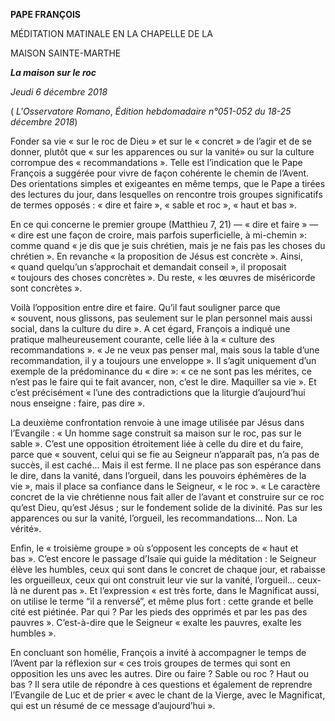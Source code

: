 **PAPE FRANÇOIS**

MÉDITATION MATINALE EN LA CHAPELLE DE LA

MAISON SAINTE-MARTHE

***La maison sur le roc***

*Jeudi 6 décembre 2018*

( *L'Osservatore Romano*, *Édition hebdomadaire n°051-052 du 18-25 décembre 2018*)

Fonder sa vie « sur le roc de Dieu » et sur le « concret » de l’agir et de se donner, plutôt que « sur les apparences ou sur la vanité» ou sur la culture corrompue des « recommandations ». Telle est l’indication que le Pape François a suggérée pour vivre de façon cohérente le chemin de l’Avent. Des orientations simples et exigeantes en même temps, que le Pape a tirées des lectures du jour, dans lesquelles on rencontre trois groupes significatifs de termes opposés : « dire et faire », « sable et roc », « haut et bas ».

En ce qui concerne le premier groupe (Matthieu 7, 21) — « dire et faire » — « dire est une façon de croire, mais parfois superficielle, à mi-chemin »: comme quand « je dis que je suis chrétien, mais je ne fais pas les choses du chrétien ». En revanche « la proposition de Jésus est concrète ». Ainsi, « quand quelqu’un s’approchait et demandait conseil », il proposait « toujours des choses concrètes ». Du reste, « les œuvres de miséricorde sont concrètes ».

Voilà l’opposition entre dire et faire. Qu’il faut souligner parce que « souvent, nous glissons, pas seulement sur le plan personnel mais aussi social, dans la culture du dire ». A cet égard, François a indiqué une pratique malheureusement courante, celle liée à la « culture des recommandations ». « Je ne veux pas penser mal, mais sous la table d’une recommandation, il y a toujours une enveloppe ». Il s’agit uniquement d’un exemple de la prédominance du « dire »: « ce ne sont pas les mérites, ce n’est pas le faire qui te fait avancer, non, c’est le dire. Maquiller sa vie ». Et c’est précisément « l’une des contradictions que la liturgie d’aujourd’hui nous enseigne : faire, pas dire ».

La deuxième confrontation renvoie à une image utilisée par Jésus dans l’Evangile : « Un homme sage construit sa maison sur le roc, pas sur le sable ». C’est une opposition étroitement liée à celle du dire et du faire, parce que « souvent, celui qui se fie au Seigneur n’apparaît pas, n’a pas de succès, il est caché... Mais il est ferme. Il ne place pas son espérance dans le dire, dans la vanité, dans l’orgueil, dans les pouvoirs éphémères de la vie », mais il place sa confiance dans le Seigneur, « le roc ». « Le caractère concret de la vie chrétienne nous fait aller de l’avant et construire sur ce roc qu’est Dieu, qu’est Jésus ; sur le fondement solide de la divinité. Pas sur les apparences ou sur la vanité, l’orgueil, les recommandations... Non. La vérité».

Enfin, le « troisième groupe » où s’opposent les concepts de « haut et bas ». C’est encore le passage d’Isaïe qui guide la méditation : le Seigneur élève les humbles, ceux qui sont dans le concret de chaque jour, et rabaisse les orgueilleux, ceux qui ont construit leur vie sur la vanité, l’orgueil... ceux-là ne durent pas ». Et l’expression « est très forte, dans le Magnificat aussi, on utilise le terme “il a renversé”, et même plus fort : cette grande et belle cité est piétinée. Par qui ? Par les pieds des opprimés et par les pas des pauvres ». C’est-à-dire que le Seigneur « exalte les pauvres, exalte les humbles ».

En concluant son homélie, François a invité à accompagner le temps de l’Avent par la réflexion sur « ces trois groupes de termes qui sont en opposition les uns avec les autres. Dire ou faire ? Sable ou roc ? Haut ou bas ? Il sera utile de répondre à ces questions et également de reprendre l’Evangile de Luc et de prier « avec le chant de la Vierge, avec le Magnificat, qui est un résumé de ce message d’aujourd’hui ».